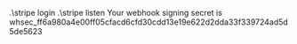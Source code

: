 .\stripe login
.\stripe listen
Your webhook signing secret is whsec_ff6a980a4e00ff05cfacd6cfd30cdd13e19e622d2dda33f339724ad5d5de5623
